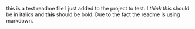 this is a test readme file I just added to the project to test.
I _think_ *this* should be in italics and **this** should be bold.
Due to the fact the readme is using markdown.
